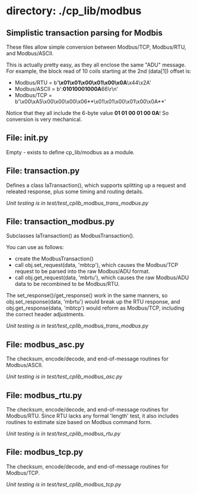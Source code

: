 # directory: ./cp_lib/modbus
## Simplistic transaction parsing for Modbis

These files allow simple conversion between Modbus/TCP, Modbus/RTU, and Modbus/ASCII.

This is actually pretty easy, as they all enclose the same "ADU" message. For example, the block read of 10 coils starting at the 2nd (data[1]) offset is:

* Modbus/RTU = b'**\x01\x01\x00\x01\x00\x0A**\x44\x2A'
* Modbus/ASCII = b':**01010001000A**66\r\n'
* Modbus/TCP = b'\x00\xA5\x00\x00\x00\x06**\x01\x01\x00\x01\x00\x0A**'

Notice that they all include the 6-byte value **01 01 00 01 00 0A**! So conversion is very mechanical.

## File: __init__.py

Empty - exists to define cp_lib/modbus as a module.

## File: transaction.py ##

Defines a class IaTransaction(), which supports splitting up a request and releated response, plus some timing and routing details.

*Unit testing is in test/test\_cplib\_modbus\_trans\_modbus.py*

## File: transaction\_modbus.py ##

Subclasses IaTransaction() as ModbusTransaction(). 

You can use as follows:

* create the ModbusTransaction()
* call obj.set\_request(data, 'mbtcp'), which causes the Modbus/TCP request to be parsed into the raw Modbus/ADU format.
* call obj.get\_request(data, 'mbrtu'), which causes the raw Modbus/ADU data to be recombined to be Modbus/RTU.

The set\_response()/get\_response() work in the same manners, so obj.set\_response(data, 'mbrtu') would break up the RTU response, and obj.get\_response(data, 'mbtcp') would reform as Modbus/TCP, including the correct header adjustments.

*Unit testing is in test/test\_cplib\_modbus\_trans\_modbus.py*

## File: modbus\_asc.py ## 

The checksum, encode/decode, and end-of-message routines for Modbus/ASCII.

*Unit testing is in test/test\_cplib\_modbus\_asc.py* 

## File: modbus\_rtu.py ##

The checksum, encode/decode, and end-of-message routines for Modbus/RTU. Since RTU lacks any formal 'length' test, it also includes routines to estimate size based on Modbus command form.

*Unit testing is in test/test\_cplib\_modbus\_rtu.py* 

## File: modbus\_tcp.py ##

The checksum, encode/decode, and end-of-message routines for Modbus/TCP.

*Unit testing is in test/test\_cplib\_modbus\_tcp.py*